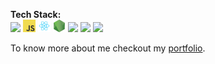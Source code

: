 
**Tech Stack:**  
<code><img height="20" src="https://img.icons8.com/nolan/48/html-5.png"/></code>
<code><img height="20" src="https://raw.githubusercontent.com/github/explore/80688e429a7d4ef2fca1e82350fe8e3517d3494d/topics/javascript/javascript.png"></code>
<code><img height="20" src="https://raw.githubusercontent.com/github/explore/80688e429a7d4ef2fca1e82350fe8e3517d3494d/topics/react/react.png"></code>
<code><img height="20" src="https://raw.githubusercontent.com/github/explore/80688e429a7d4ef2fca1e82350fe8e3517d3494d/topics/nodejs/nodejs.png"></code>
<code><img height="20" src="https://img.icons8.com/ios-filled/50/000000/c-plus-plus-logo.png"></code>
<code><img height="20" src="https://img.icons8.com/dusk/64/000000/python.png"/></code>
<code><img height="20" src="https://img.icons8.com/color/48/000000/java-coffee-cup-logo.png"/></code>


To know more about me checkout my [portfolio](https://dhavalsingh.github.io/). 
<br/>

